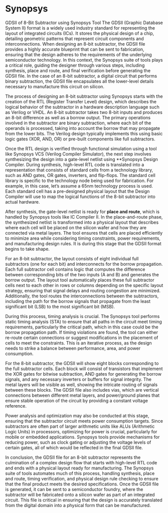 # Synopsys
GDSII of 8-Bit Subtractor using Synopsys Tool
The GDSII (Graphic Database System II) format is a widely used industry standard for representing the layout of integrated circuits (ICs). It stores the physical design of a chip, detailing geometric patterns that represent circuit components and interconnections. When designing an 8-bit subtractor, the GDSII file provides a highly accurate blueprint that can be sent to fabrication, ensuring that the design adheres to the requirements of the underlying semiconductor technology. In this context, the Synopsys suite of tools plays a critical role, guiding the designer through various steps, including synthesis, place and route, and final verification before generating the GDSII file. In the case of an 8-bit subtractor, a digital circuit that performs binary subtraction, the GDSII file encapsulates all the lower-level details necessary to manufacture this circuit on silicon.

The process of designing an 8-bit subtractor using Synopsys starts with the creation of the RTL (Register Transfer Level) design, which describes the logical behavior of the subtractor in a hardware description language such as Verilog or VHDL. An 8-bit subtractor takes two 8-bit inputs and produces an 8-bit difference as well as a borrow output. The primary operations involved in the subtractor are binary subtraction, where each bit of the operands is processed, taking into account the borrow that may propagate from the lower bits. The Verilog design typically implements this using basic logic gates (XOR, AND, OR) or pre-built components like full subtractors.

Once the RTL design is verified through functional simulation using a tool like Synopsys VCS (Verilog Compiler Simulator), the next step involves synthesizing the design into a gate-level netlist using **Synopsys Design Compiler. During synthesis, high-level RTL code is translated into a representation that consists of standard cells from a technology library, such as AND gates, OR gates, inverters, and flip-flops. The standard cell library is specific to the technology node being used for fabrication. For example, in this case, let’s assume a 65nm technology process is used. Each standard cell has a pre-designed physical layout that the Design Compiler will use to map the logical functions of the 8-bit subtractor into actual hardware.

After synthesis, the gate-level netlist is ready for **place and route**, which is handled by Synopsys tools like IC Compiler II. In the place-and-route phase, the synthesized netlist is transformed into a physical layout that describes where each cell will be placed on the silicon wafer and how they are connected via metal layers. The tool ensures that cells are placed efficiently to minimize area while considering timing constraints, power requirements, and manufacturing design rules. It is during this stage that the GDSII format begins to take shape.

For an 8-bit subtractor, the layout consists of eight individual full subtractors (one for each bit) and interconnects for the borrow propagation. Each full subtractor cell contains logic that computes the difference between corresponding bits of the two inputs (A and B) and generates the borrow output. The layout tool automatically places these full subtractor cells next to each other in rows or columns depending on the specific layout strategy, ensuring that signal delays and routing congestion are minimized. Additionally, the tool routes the interconnections between the subtractors, including the path for the borrow signals that propagate from the least significant bit (LSB) to the most significant bit (MSB). 

During this process, timing analysis is crucial. The Synopsys tool performs static timing analysis (STA) to ensure that all paths in the circuit meet timing requirements, particularly the critical path, which in this case could be the borrow propagation path. If timing violations are found, the tool can either re-route certain connections or suggest modifications in the placement of cells to meet the constraints. This is an iterative process, as the design needs to strike a balance between performance, area, and power consumption.

For the 8-bit subtractor, the GDSII will show eight blocks corresponding to the full subtractor cells. Each block will consist of transistors that implement the XOR gates for bitwise subtraction, AND gates for generating the borrow signals, and any necessary inverters or buffers for signal integrity. The metal layers will be visible as well, showing the intricate routing of signals between these blocks. The GDSII file also includes vias, which are vertical connections between different metal layers, and power/ground planes that ensure stable operation of the circuit by providing a constant voltage reference.

Power analysis and optimization may also be conducted at this stage, ensuring that the subtractor circuit meets power consumption targets. Since subtractors are often part of larger arithmetic units like ALUs (Arithmetic Logic Units) in processors, optimizing for power is crucial, particularly for mobile or embedded applications. Synopsys tools provide mechanisms for reducing power, such as clock gating or adjusting the voltage levels of certain gates, all of which would be reflected in the final GDSII file.

In conclusion, the GDSII file for an 8-bit subtractor represents the culmination of a complex design flow that starts with high-level RTL code and ends with a physical layout ready for manufacturing. The Synopsys suite of tools automates much of this process, handling synthesis, place and route, timing verification, and physical design rule checking to ensure that the final product meets the desired specifications. Once the GDSII file is generated, it can be sent to a semiconductor foundry, where the subtractor will be fabricated onto a silicon wafer as part of an integrated circuit. This file is critical in ensuring that the design is accurately translated from the digital domain into a physical form that can be manufactured.
